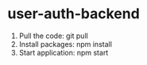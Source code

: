 # user-auth-backend

1. Pull the code: git pull
2. Install packages: npm install
3. Start application: npm start
